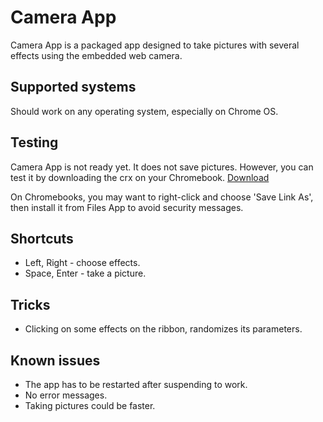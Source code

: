 Camera App
==========

Camera App is a packaged app designed to take pictures with several effects using the embedded web camera.

Supported systems
-----------------
Should work on any operating system, especially on Chrome OS.

Testing
-------

Camera App is not ready yet. It does not save pictures. However, you can test it by downloading the crx on your Chromebook.
[Download](https://github.com/GoogleChrome/camera-app/blob/master/build/camera.crx?raw=true)

On Chromebooks, you may want to right-click and choose 'Save Link As', then install it from Files App to avoid security messages.

Shortcuts
---------
* Left, Right - choose effects.
* Space, Enter - take a picture.

Tricks
------
* Clicking on some effects on the ribbon, randomizes its parameters.


Known issues
------------
* The app has to be restarted after suspending to work.
* No error messages.
* Taking pictures could be faster.
